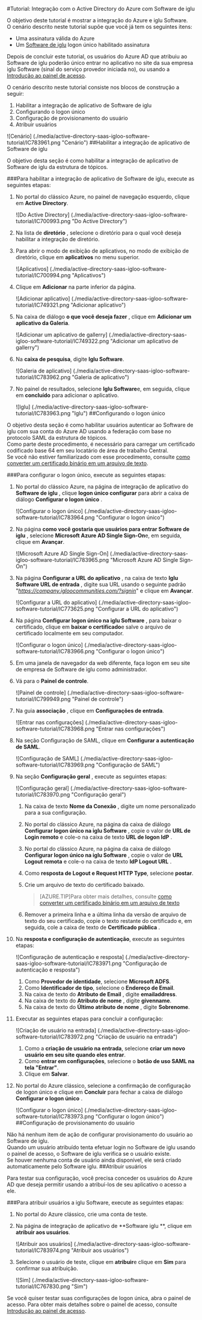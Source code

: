 <properties 
    pageTitle="Tutorial: Integração com o Active Directory do Azure com Software de iglu | Microsoft Azure" 
    description="Saiba como usar o Software de iglu com o Azure Active Directory para habilitar o logon único, provisionamento automatizado e muito mais!" 
    services="active-directory" 
    authors="jeevansd"  
    documentationCenter="na" 
    manager="femila"/>
<tags 
    ms.service="active-directory" 
    ms.devlang="na" 
    ms.topic="article" 
    ms.tgt_pltfrm="na" 
    ms.workload="identity" 
    ms.date="10/20/2016" 
    ms.author="jeedes" />

#<a name="tutorial-azure-active-directory-integration-with-igloo-software"></a>Tutorial: Integração com o Active Directory do Azure com Software de iglu
  
O objetivo deste tutorial é mostrar a integração do Azure e iglu Software.  
O cenário descrito neste tutorial supõe que você já tem os seguintes itens:

-   Uma assinatura válida do Azure
-   Um [Software de iglu](http://www.igloosoftware.com/) logon único habilitado assinatura
  
Depois de concluir este tutorial, os usuários do Azure AD que atribuiu ao Software de iglu poderão único entrar no aplicativo no site da sua empresa iglu Software (sinal do serviço provedor iniciada no), ou usando a [Introdução ao painel de acesso](active-directory-saas-access-panel-introduction.md).
  
O cenário descrito neste tutorial consiste nos blocos de construção a seguir:

1.  Habilitar a integração de aplicativo de Software de iglu
2.  Configurando o logon único
3.  Configuração de provisionamento do usuário
4.  Atribuir usuários

![Cenário] (./media/active-directory-saas-igloo-software-tutorial/IC783961.png "Cenário")
##<a name="enabling-the-application-integration-for-igloo-software"></a>Habilitar a integração de aplicativo de Software de iglu
  
O objetivo desta seção é como habilitar a integração de aplicativo de Software de iglu da estrutura de tópicos.

###<a name="to-enable-the-application-integration-for-igloo-software-perform-the-following-steps"></a>Para habilitar a integração de aplicativo de Software de iglu, execute as seguintes etapas:

1.  No portal do clássico Azure, no painel de navegação esquerdo, clique em **Active Directory**.

    ![Do Active Directory] (./media/active-directory-saas-igloo-software-tutorial/IC700993.png "Do Active Directory")

2.  Na lista de **diretório** , selecione o diretório para o qual você deseja habilitar a integração de diretório.

3.  Para abrir o modo de exibição de aplicativos, no modo de exibição de diretório, clique em **aplicativos** no menu superior.

    ![Aplicativos] (./media/active-directory-saas-igloo-software-tutorial/IC700994.png "Aplicativos")

4.  Clique em **Adicionar** na parte inferior da página.

    ![Adicionar aplicativo] (./media/active-directory-saas-igloo-software-tutorial/IC749321.png "Adicionar aplicativo")

5.  Na caixa de diálogo **o que você deseja fazer** , clique em **Adicionar um aplicativo da Galeria**.

    ![Adicionar um aplicativo de gallerry] (./media/active-directory-saas-igloo-software-tutorial/IC749322.png "Adicionar um aplicativo de gallerry")

6.  Na **caixa de pesquisa**, digite **Iglu Software**.

    ![Galeria de aplicativo] (./media/active-directory-saas-igloo-software-tutorial/IC783962.png "Galeria de aplicativo")

7.  No painel de resultados, selecione **Iglu Software**e, em seguida, clique em **concluído** para adicionar o aplicativo.

    ![Iglu] (./media/active-directory-saas-igloo-software-tutorial/IC783963.png "Iglu")
##<a name="configuring-single-sign-on"></a>Configurando o logon único
  
O objetivo desta seção é como habilitar usuários autenticar ao Software de iglu com sua conta do Azure AD usando a federação com base no protocolo SAML da estrutura de tópicos.  
Como parte deste procedimento, é necessário para carregar um certificado codificado base 64 em seu locatário de área de trabalho Central.  
Se você não estiver familiarizado com esse procedimento, consulte [como converter um certificado binário em um arquivo de texto](http://youtu.be/PlgrzUZ-Y1o).

###<a name="to-configure-single-sign-on-perform-the-following-steps"></a>Para configurar o logon único, execute as seguintes etapas:

1.  No portal do clássico Azure, na página de integração de aplicativo do **Software de iglu** , clique **logon único configurar** para abrir a caixa de diálogo **Configurar o logon único** .

    ![Configurar o logon único] (./media/active-directory-saas-igloo-software-tutorial/IC783964.png "Configurar o logon único")

2.  Na página **como você gostaria que usuários para entrar Software de iglu** , selecione **Microsoft Azure AD Single Sign-On**e, em seguida, clique em **Avançar**.

    ![Microsoft Azure AD Single Sign-On] (./media/active-directory-saas-igloo-software-tutorial/IC783965.png "Microsoft Azure AD Single Sign-On")

3.  Na página **Configurar a URL do aplicativo** , na caixa de texto **Iglu Software URL de entrada** , digite sua URL usando o seguinte padrão "*https://company.igloocommunities.com/?signin*" e clique em **Avançar**.

    ![Configurar a URL do aplicativo] (./media/active-directory-saas-igloo-software-tutorial/IC773625.png "Configurar a URL do aplicativo")

4.  Na página **Configurar logon único na iglu Software** , para baixar o certificado, clique em **baixar o certificado**e salve o arquivo de certificado localmente em seu computador.

    ![Configurar o logon único] (./media/active-directory-saas-igloo-software-tutorial/IC783966.png "Configurar o logon único")

5.  Em uma janela de navegador da web diferente, faça logon em seu site de empresa de Software de iglu como administrador.

6.  Vá para o **Painel de controle**.

    ![Painel de controle] (./media/active-directory-saas-igloo-software-tutorial/IC799949.png "Painel de controle")

7.  Na guia **associação** , clique em **Configurações de entrada**.

    ![Entrar nas configurações] (./media/active-directory-saas-igloo-software-tutorial/IC783968.png "Entrar nas configurações")

8.  Na seção Configuração de SAML, clique em **Configurar a autenticação de SAML**.

    ![Configuração de SAML] (./media/active-directory-saas-igloo-software-tutorial/IC783969.png "Configuração de SAML")

9.  Na seção **Configuração geral** , execute as seguintes etapas:

    ![Configuração geral] (./media/active-directory-saas-igloo-software-tutorial/IC783970.png "Configuração geral")

    1.  Na caixa de texto **Nome da Conexão** , digite um nome personalizado para a sua configuração.
    2.  No portal do clássico Azure, na página da caixa de diálogo **Configurar logon único na iglu Software** , copie o valor de **URL de Login remoto** e cole-o na caixa de texto **URL de logon IdP** .
    3.  No portal do clássico Azure, na página da caixa de diálogo **Configurar logon único na iglu Software** , copie o valor de **URL Logout remota** e cole-o na caixa de texto **IdP Logout URL** .
    4.  Como **resposta de Logout e Request HTTP Type**, selecione **postar**.
    5.  Crie um arquivo de texto do certificado baixado.
        
        >[AZURE.TIP]Para obter mais detalhes, consulte [como converter um certificado binário em um arquivo de texto](http://youtu.be/PlgrzUZ-Y1o)

    6.  Remover a primeira linha e a última linha da versão de arquivo de texto do seu certificado, copie o texto restante do certificado e, em seguida, cole a caixa de texto de **Certificado pública** .

10. Na **resposta e configuração de autenticação**, execute as seguintes etapas:

    ![Configuração de autenticação e resposta] (./media/active-directory-saas-igloo-software-tutorial/IC783971.png "Configuração de autenticação e resposta")

    1.  Como **Provedor de identidade**, selecione **Microsoft ADFS**.
    2.  Como **Identificador de tipo**, selecione o **Endereço de Email**.
    3.  Na caixa de texto do **Atributo de Email** , digite **emailaddress**.
    4.  Na caixa de texto do **Atributo de nome** , digite **givenname**.
    5.  Na caixa de texto do **Último atributo de nome** , digite **Sobrenome**.

11. Executar as seguintes etapas para concluir a configuração:

    ![Criação de usuário na entrada] (./media/active-directory-saas-igloo-software-tutorial/IC783972.png "Criação de usuário na entrada")

    1.  Como a **criação de usuário na entrada**, selecione **criar um novo usuário em seu site quando eles entrar**.
    2.  Como **entrar em configurações**, selecione o **botão de uso SAML na tela "Entrar"**.
    3.  Clique em **Salvar**.

12. No portal do Azure clássico, selecione a confirmação de configuração de logon único e clique em **Concluir** para fechar a caixa de diálogo **Configurar o logon único** .

    ![Configurar o logon único] (./media/active-directory-saas-igloo-software-tutorial/IC783973.png "Configurar o logon único")
##<a name="configuring-user-provisioning"></a>Configuração de provisionamento do usuário
  
Não há nenhum item de ação de configurar provisionamento do usuário ao Software de iglu.  
Quando um usuário atribuído tenta efetuar login no Software de iglu usando o painel de acesso, o Software de iglu verifica se o usuário existe.  
Se houver nenhuma conta de usuário ainda disponível, ele será criado automaticamente pelo Software iglu.
##<a name="assigning-users"></a>Atribuir usuários
  
Para testar sua configuração, você precisa conceder os usuários do Azure AD que deseja permitir usando a atribuí-los de seu aplicativo o acesso a ele.

###<a name="to-assign-users-to-igloo-software-perform-the-following-steps"></a>Para atribuir usuários a iglu Software, execute as seguintes etapas:

1.  No portal do Azure clássico, crie uma conta de teste.

2.  Na página de integração de aplicativo de **Software iglu **, clique em **atribuir aos usuários**.

    ![Atribuir aos usuários] (./media/active-directory-saas-igloo-software-tutorial/IC783974.png "Atribuir aos usuários")

3.  Selecione o usuário de teste, clique em **atribuir**e clique em **Sim** para confirmar sua atribuição.

    ![Sim] (./media/active-directory-saas-igloo-software-tutorial/IC767830.png "Sim")
  
Se você quiser testar suas configurações de logon única, abra o painel de acesso. Para obter mais detalhes sobre o painel de acesso, consulte [Introdução ao painel de acesso](active-directory-saas-access-panel-introduction.md).